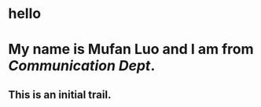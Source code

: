 # hello
# My name is **Mufan Luo** and I am from *Communication Dept*. 
## This is an initial trail. 